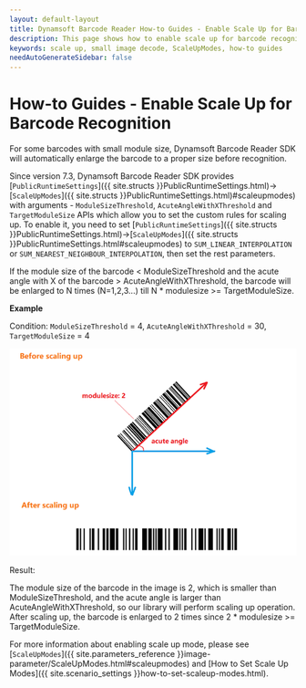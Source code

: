 ```yaml
---
layout: default-layout
title: Dynamsoft Barcode Reader How-to Guides - Enable Scale Up for Barcode Recognition
description: This page shows how to enable scale up for barcode recognition.
keywords: scale up, small image decode, ScaleUpModes, how-to guides
needAutoGenerateSidebar: false
---
```



# How-to Guides - Enable Scale Up for Barcode Recognition


For some barcodes with small module size, Dynamsoft Barcode Reader SDK will automatically enlarge the barcode to a proper size before recognition.    


Since version 7.3, Dynamsoft Barcode Reader SDK provides [`PublicRuntimeSettings`]({{ site.structs }}PublicRuntimeSettings.html)->[`ScaleUpModes`]({{ site.structs }}PublicRuntimeSettings.html)#scaleupmodes) with arguments - `ModuleSizeThreshold`, `AcuteAngleWithXThreshold` and `TargetModuleSize` APIs which allow you to set the custom rules for scaling up. To enable it, you need to set [`PublicRuntimeSettings`]({{ site.structs }}PublicRuntimeSettings.html)->[`ScaleUpModes`]({{ site.structs }}PublicRuntimeSettings.html#scaleupmodes) to `SUM_LINEAR_INTERPOLATION` or `SUM_NEAREST_NEIGHBOUR_INTERPOLATION`, then set the rest parameters.   



If the module size of the barcode < ModuleSizeThreshold and the acute angle with X of the barcode > AcuteAngleWithXThreshold, the barcode will be enlarged to N times (N=1,2,3...) till N * modulesize >= TargetModuleSize.    


**Example**    


Condition: `ModuleSizeThreshold` = 4, `AcuteAngleWithXThreshold` = 30, `TargetModuleSize` = 4    

![Scale Up Example Image][1]   

Result:    

The module size of the barcode in the image is 2, which is smaller than ModuleSizeThreshold, and the acute angle is larger than AcuteAngleWithXThreshold, so our library will perform scaling up operation. After scaling up, the barcode is enlarged to 2 times since 2 * modulesize >= TargetModuleSize.   


For more information about enabling scale up mode, please see [`ScaleUpModes`]({{ site.parameters_reference }}image-parameter/ScaleUpModes.html#scaleupmodes) and [How to Set Scale Up Modes]({{ site.scenario_settings }}how-to-set-scaleup-modes.html).    


[1]: assets/enable-scale-up-for-barcode-recognition/scale-up-image.png